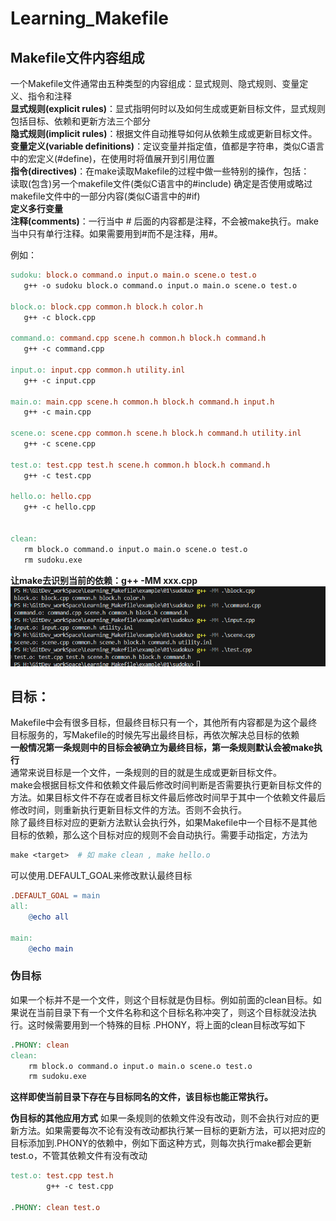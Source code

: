 # Learning_Makefile

## Makefile文件内容组成
一个Makefile文件通常由五种类型的内容组成：显式规则、隐式规则、变量定义、指令和注释  
**显式规则(explicit rules)**：显式指明何时以及如何生成或更新目标文件，显式规则包括目标、依赖和更新方法三个部分  
**隐式规则(implicit rules)**：根据文件自动推导如何从依赖生成或更新目标文件。    
**变量定义(variable definitions)**：定议变量并指定值，值都是字符串，类似C语言中的宏定义(#define)，在使用时将值展开到引用位置    
**指令(directives)**：在make读取Makefile的过程中做一些特别的操作，包括：    
读取(包含)另一个makefile文件(类似C语言中的#include) 
确定是否使用或略过makefile文件中的一部分内容(类似C语言中的#if)  
**定义多行变量**    
**注释(comments)**：一行当中 # 后面的内容都是注释，不会被make执行。make当中只有单行注释。如果需要用到#而不是注释，用\#。

 例如：
 ``` Makefile
sudoku: block.o command.o input.o main.o scene.o test.o
    g++ -o sudoku block.o command.o input.o main.o scene.o test.o

block.o: block.cpp common.h block.h color.h
    g++ -c block.cpp

command.o: command.cpp scene.h common.h block.h command.h
    g++ -c command.cpp

input.o: input.cpp common.h utility.inl
    g++ -c input.cpp

main.o: main.cpp scene.h common.h block.h command.h input.h
    g++ -c main.cpp

scene.o: scene.cpp common.h scene.h block.h command.h utility.inl
    g++ -c scene.cpp

test.o: test.cpp test.h scene.h common.h block.h command.h
    g++ -c test.cpp

hello.o: hello.cpp
    g++ -c hello.cpp


clean:
    rm block.o command.o input.o main.o scene.o test.o
    rm sudoku.exe
 ```

 **让make去识别当前的依赖：g++ -MM xxx.cpp**    
 ![Alt text](img/g++_MM_XXcpp.png)


 ## 目标：  

Makefile中会有很多目标，但最终目标只有一个，其他所有内容都是为这个最终目标服务的，写Makefile的时候先写出最终目标，再依次解决总目标的依赖    
**一般情况第一条规则中的目标会被确立为最终目标，第一条规则默认会被make执行**        
通常来说目标是一个文件，一条规则的目的就是生成或更新目标文件。  
make会根据目标文件和依赖文件最后修改时间判断是否需要执行更新目标文件的方法。如果目标文件不存在或者目标文件最后修改时间早于其中一个依赖文件最后修改时间，则重新执行更新目标文件的方法。否则不会执行。    
除了最终目标对应的更新方法默认会执行外，如果Makefile中一个目标不是其他目标的依赖，那么这个目标对应的规则不会自动执行。需要手动指定，方法为
```Makefile
make <target>  # 如 make clean , make hello.o
```
可以使用.DEFAULT_GOAL来修改默认最终目标
```makefile
.DEFAULT_GOAL = main
all: 
    @echo all

main:
    @echo main
```

### 伪目标  

如果一个标并不是一个文件，则这个目标就是伪目标。例如前面的clean目标。如果说在当前目录下有一个文件名称和这个目标名称冲突了，则这个目标就没法执行。这时候需要用到一个特殊的目标 .PHONY，将上面的clean目标改写如下     
```makefile
.PHONY: clean
clean:
    rm block.o command.o input.o main.o scene.o test.o
    rm sudoku.exe
```
**这样即使当前目录下存在与目标同名的文件，该目标也能正常执行。**    

**伪目标的其他应用方式**
如果一条规则的依赖文件没有改动，则不会执行对应的更新方法。如果需要每次不论有没有改动都执行某一目标的更新方法，可以把对应的目标添加到.PHONY的依赖中，例如下面这种方式，则每次执行make都会更新test.o，不管其依赖文件有没有改动 
```makefile
test.o: test.cpp test.h
        g++ -c test.cpp

.PHONY: clean test.o
```

